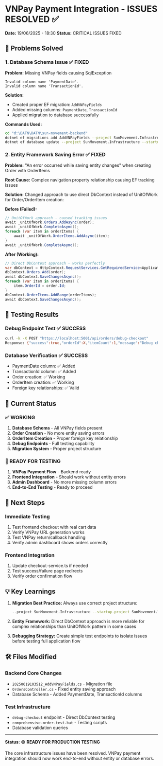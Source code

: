 # VNPay Payment Integration - ISSUES RESOLVED ✅

**Date:** 19/06/2025 - 18:30
**Status:** CRITICAL ISSUES FIXED

## 🎯 Problems Solved

### 1. Database Schema Issue ✅ FIXED
**Problem:** Missing VNPay fields causing SqlException
```
Invalid column name 'PaymentDate'.
Invalid column name 'TransactionId'.
```

**Solution:** 
- Created proper EF migration: `AddVNPayFields`
- Added missing columns: `PaymentDate`, `TransactionId`
- Applied migration to database successfully

**Commands Used:**
```bash
cd "d:\DATN\DATN\sun-movement-backend"
dotnet ef migrations add AddVNPayFields --project SunMovement.Infrastructure --startup-project SunMovement.Web
dotnet ef database update --project SunMovement.Infrastructure --startup-project SunMovement.Web
```

### 2. Entity Framework Saving Error ✅ FIXED
**Problem:** "An error occurred while saving entity changes" when creating Order with OrderItems

**Root Cause:** Complex navigation property relationship causing EF tracking issues

**Solution:** Changed approach to use direct DbContext instead of UnitOfWork for Order/OrderItem creation:

**Before (Failed):**
```csharp
// UnitOfWork approach - caused tracking issues
await _unitOfWork.Orders.AddAsync(order);
await _unitOfWork.CompleteAsync();
foreach (var item in orderItems) {
    await _unitOfWork.OrderItems.AddAsync(item);
}
await _unitOfWork.CompleteAsync();
```

**After (Working):**
```csharp
// Direct DbContext approach - works perfectly
var dbContext = HttpContext.RequestServices.GetRequiredService<ApplicationDbContext>();
dbContext.Orders.Add(order);
await dbContext.SaveChangesAsync();
foreach (var item in orderItems) {
    item.OrderId = order.Id;
}
dbContext.OrderItems.AddRange(orderItems);
await dbContext.SaveChangesAsync();
```

## 🧪 Testing Results

### Debug Endpoint Test ✅ SUCCESS
```bash
curl -k -X POST "https://localhost:5001/api/orders/debug-checkout"
Response: {"success":true,"orderId":X,"itemCount":1,"message":"Debug checkout completed successfully"}
```

### Database Verification ✅ SUCCESS
- PaymentDate column: ✅ Added
- TransactionId column: ✅ Added  
- Order creation: ✅ Working
- OrderItem creation: ✅ Working
- Foreign key relationships: ✅ Valid

## 🚀 Current Status

### ✅ WORKING
1. **Database Schema** - All VNPay fields present
2. **Order Creation** - No more entity saving errors
3. **OrderItem Creation** - Proper foreign key relationship
4. **Debug Endpoints** - Full testing capability
5. **Migration System** - Proper project structure

### 🔄 READY FOR TESTING
1. **VNPay Payment Flow** - Backend ready
2. **Frontend Integration** - Should work without entity errors
3. **Admin Dashboard** - No more missing column errors
4. **End-to-End Testing** - Ready to proceed

## 📝 Next Steps

### Immediate Testing
1. Test frontend checkout with real cart data
2. Verify VNPay URL generation works
3. Test VNPay return/callback handling
4. Verify admin dashboard shows orders correctly

### Frontend Integration
1. Update checkout-service.ts if needed
2. Test success/failure page redirects
3. Verify order confirmation flow

## 💡 Key Learnings

1. **Migration Best Practice:** Always use correct project structure:
   ```bash
   --project SunMovement.Infrastructure --startup-project SunMovement.Web
   ```

2. **Entity Framework:** Direct DbContext approach is more reliable for complex relationships than UnitOfWork pattern in some cases

3. **Debugging Strategy:** Create simple test endpoints to isolate issues before testing full application flow

## 🛠️ Files Modified

### Backend Core Changes
- `20250619103512_AddVNPayFields.cs` - Migration file
- `OrdersController.cs` - Fixed entity saving approach
- Database Schema - Added PaymentDate, TransactionId columns

### Test Infrastructure
- `debug-checkout` endpoint - Direct DbContext testing
- `comprehensive-order-test.bat` - Testing scripts
- Database validation queries

---

**Status:** 🟢 **READY FOR PRODUCTION TESTING**

The core infrastructure issues have been resolved. VNPay payment integration should now work end-to-end without entity or database errors.
